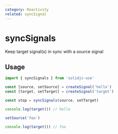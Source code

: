 ```yaml
---
category: Reactivity
related: syncSignal
---
```


# syncSignals

Keep target signal(s) in sync with a source signal

## Usage

```ts
import { syncSignals } from 'solidjs-use'

const [source, setSource] = createSignal('hello')
const [target, setTarget] = createSignal('target')

const stop = syncSignals(source, setTarget)

console.log(target()) // hello

setSource('foo')

console.log(target()) // foo
```
